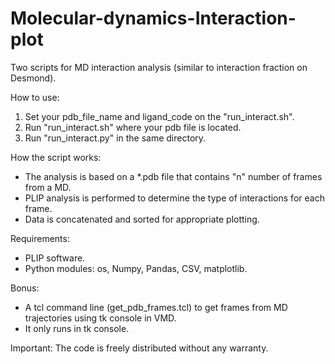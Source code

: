 # Molecular-dynamics-Interaction-plot
Two scripts for MD interaction analysis (similar to interaction fraction on Desmond).

How to use:
1. Set your pdb_file_name and ligand_code on the "run_interact.sh".
2. Run "run_interact.sh" where your pdb file is located.
3. Run "run_interact.py" in the same directory.

How the script works:
* The analysis is based on a *.pdb file that contains "n" number of frames from a MD.
* PLIP analysis is performed to determine the type of interactions for each frame.
* Data is concatenated and sorted for appropriate plotting.

Requirements:
- PLIP software.
- Python modules: os, Numpy, Pandas, CSV, matplotlib.

Bonus:
* A tcl command line (get_pdb_frames.tcl) to get frames from MD trajectories using tk console in VMD.
* It only runs in tk console.

Important:
The code is freely distributed without any warranty.
